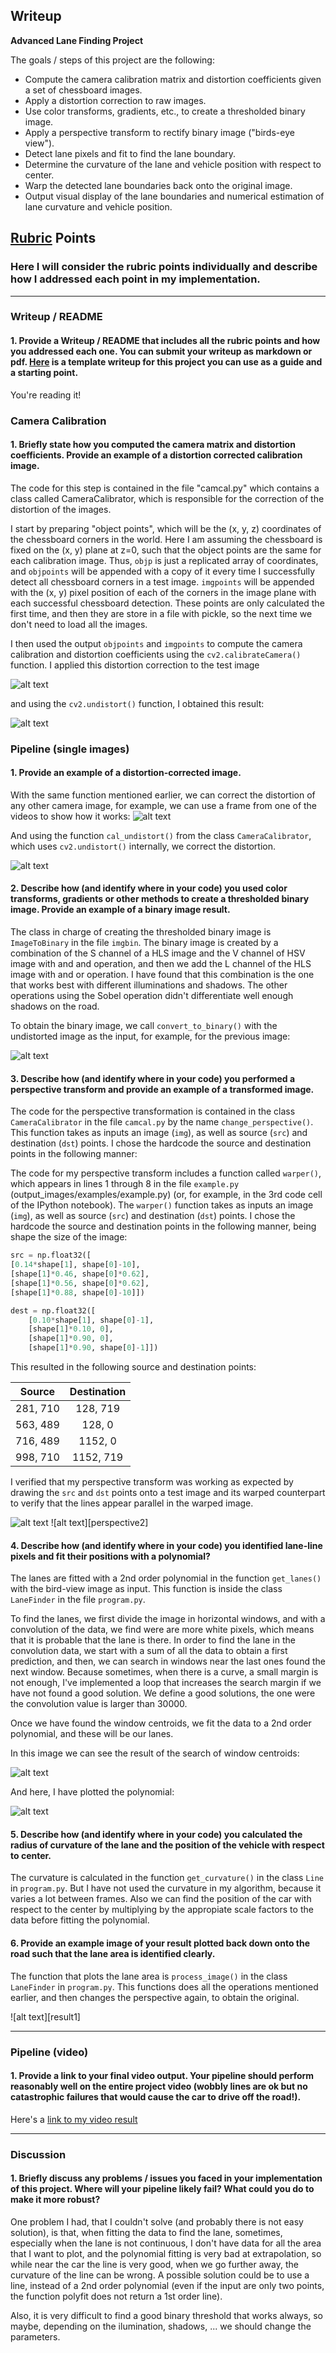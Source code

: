 ## Writeup 

**Advanced Lane Finding Project**

The goals / steps of this project are the following:

* Compute the camera calibration matrix and distortion coefficients given a set of chessboard images.
* Apply a distortion correction to raw images.
* Use color transforms, gradients, etc., to create a thresholded binary image.
* Apply a perspective transform to rectify binary image ("birds-eye view").
* Detect lane pixels and fit to find the lane boundary.
* Determine the curvature of the lane and vehicle position with respect to center.
* Warp the detected lane boundaries back onto the original image.
* Output visual display of the lane boundaries and numerical estimation of lane curvature and vehicle position.

[//]: # (Image References)

[board_dist]: ./examples/cal1.jpg "Distorted"
[board_undist]: ./examples/cal1_undist.jpg "Undistorted"
[road_dist]: ./examples/test1.jpg "Road Distorted"
[road_undist]: ./examples/test1_undist.jpg "Road Undistorted"
[road_bin]: ./examples/test1_bin.jpg "Road Binary"
[perspective1]: ./examples/test1_bin_trans1.jpg "Road Binary Lines"
[perspective1]: ./examples/test1_bin_trans2.jpg "Road Binary Bird-View"
[road_rect]: ./examples/test1_bin_rect.jpg "Road Binary Centroids"
[road_pol]: ./examples/test1_bin_pol.jpg "Road Binary Polynomial Lines"
[road_result]: ./examples/test1_result.jpg "Road Result"

[image2]: ./test_images/test1.jpg "Road Transformed"
[image3]: ./examples/binary_combo_example.jpg "Binary Example"
[image4]: ./examples/warped_straight_lines.jpg "Warp Example"
[image5]: ./examples/color_fit_lines.jpg "Fit Visual"
[image6]: ./examples/example_output.jpg "Output"
[video1]: ./project_video.mp4 "Video"

## [Rubric](https://review.udacity.com/#!/rubrics/571/view) Points

### Here I will consider the rubric points individually and describe how I addressed each point in my implementation.  

---

### Writeup / README

#### 1. Provide a Writeup / README that includes all the rubric points and how you addressed each one.  You can submit your writeup as markdown or pdf.  [Here](https://github.com/udacity/CarND-Advanced-Lane-Lines/blob/master/writeup_template.md) is a template writeup for this project you can use as a guide and a starting point.  

You're reading it!

### Camera Calibration

#### 1. Briefly state how you computed the camera matrix and distortion coefficients. Provide an example of a distortion corrected calibration image.

The code for this step is contained in the file "camcal.py" which contains a class called CameraCalibrator, which is responsible for the correction of the distortion of the images.

I start by preparing "object points", which will be the (x, y, z) coordinates of the chessboard corners in the world. Here I am assuming the chessboard is fixed on the (x, y) plane at z=0, such that the object points are the same for each calibration image.  Thus, `objp` is just a replicated array of coordinates, and `objpoints` will be appended with a copy of it every time I successfully detect all chessboard corners in a test image.  `imgpoints` will be appended with the (x, y) pixel position of each of the corners in the image plane with each successful chessboard detection. These points are only calculated the first time, and then they are store in a file with pickle, so the next time we don't need to load all the images.

I then used the output `objpoints` and `imgpoints` to compute the camera calibration and distortion coefficients using the `cv2.calibrateCamera()` function.  I applied this distortion correction to the test image

![alt text][board_dist]

and using the `cv2.undistort()` function, I obtained this result: 

![alt text][board_undist]

### Pipeline (single images)

#### 1. Provide an example of a distortion-corrected image.

With the same function mentioned earlier, we can correct the distortion of any other camera image, for example, we can use a frame from one of the videos to show how it works:
![alt text][road_dist]

And using the function `cal_undistort()` from the class `CameraCalibrator`, which uses `cv2.undistort()` internally, we correct the distortion.

![alt text][road_undist]

#### 2. Describe how (and identify where in your code) you used color transforms, gradients or other methods to create a thresholded binary image.  Provide an example of a binary image result.

The class in charge of creating the thresholded binary image is `ImageToBinary` in the file `imgbin`. The binary image is created by a combination of the S channel of a HLS image and the V channel of HSV image with and and operation, and then we add the L channel of the HLS image with and or operation. I have found that this combination is the one that works best with different illuminations and shadows. The other operations using the Sobel operation didn't differentiate well enough shadows on the road.

To obtain the binary image, we call `convert_to_binary()` with the undistorted image as the input, for example, for the previous image:

![alt text][road_bin]

#### 3. Describe how (and identify where in your code) you performed a perspective transform and provide an example of a transformed image.

The code for the perspective transformation is contained in the class `CameraCalibrator` in the file `camcal.py` by the name `change_perspective()`. This function takes as inputs an image (`img`), as well as source (`src`) and destination (`dst`) points. I chose the hardcode the source and destination points in the following manner:

The code for my perspective transform includes a function called `warper()`, which appears in lines 1 through 8 in the file `example.py` (output_images/examples/example.py) (or, for example, in the 3rd code cell of the IPython notebook).  The `warper()` function takes as inputs an image (`img`), as well as source (`src`) and destination (`dst`) points.  I chose the hardcode the source and destination points in the following manner, being shape the size of the image:

```python
src = np.float32([
[0.14*shape[1], shape[0]-10],
[shape[1]*0.46, shape[0]*0.62],
[shape[1]*0.56, shape[0]*0.62],
[shape[1]*0.88, shape[0]-10]])

dest = np.float32([
	[0.10*shape[1], shape[0]-1],
	[shape[1]*0.10, 0],
	[shape[1]*0.90, 0],
	[shape[1]*0.90, shape[0]-1]])
```

This resulted in the following source and destination points:

| Source        | Destination   | 
|:-------------:|:-------------:| 
| 281, 710      | 128, 719      | 
| 563, 489      | 128, 0      	|
| 716, 489     	| 1152, 0      	|
| 998, 710      | 1152, 719     |

I verified that my perspective transform was working as expected by drawing the `src` and `dst` points onto a test image and its warped counterpart to verify that the lines appear parallel in the warped image.

![alt text][perspective1]
![alt text][perspective2]

#### 4. Describe how (and identify where in your code) you identified lane-line pixels and fit their positions with a polynomial?

The lanes are fitted with a 2nd order polynomial in the function `get_lanes()` with the bird-view image as input. This function is inside the class `LaneFinder` in the file `program.py`.

To find the lanes, we first divide the image in horizontal windows, and with a convolution of the data, we find were are more white pixels, which means that it is probable that the lane is there. In order to find the lane in the convolution data, we start with a sum of all the data to obtain a first prediction, and then, we can search in windows near the last ones found the next window. Because sometimes, when there is a curve, a small margin is not enough, I've implemented a loop that increases the search margin if we have not found a good solution. We define a good solutions, the one were the convolution value is larger than 30000.

Once we have found the window centroids, we fit the data to a 2nd order polynomial, and these will be our lanes.

In this image we can see the result of the search of window centroids:

![alt text][road_rect]

And here, I have plotted the polynomial:

![alt text][road_pol]

#### 5. Describe how (and identify where in your code) you calculated the radius of curvature of the lane and the position of the vehicle with respect to center.

The curvature is calculated in the function `get_curvature()` in the class `Line` in `program.py`. But I have not used the curvature in my algorithm, because it varies a lot between frames. Also we can find the position of the car with respect to the center by multiplying by the appropiate scale factors to the data before fitting the polynomial.

#### 6. Provide an example image of your result plotted back down onto the road such that the lane area is identified clearly.

The function that plots the lane area is `process_image()` in the class `LaneFinder` in `program.py`. This functions does all the operations mentioned earlier, and then changes the perspective again, to obtain the original.

![alt text][result1]

---

### Pipeline (video)

#### 1. Provide a link to your final video output.  Your pipeline should perform reasonably well on the entire project video (wobbly lines are ok but no catastrophic failures that would cause the car to drive off the road!).

Here's a [link to my video result](./examples/project_video.mp4)

---

### Discussion

#### 1. Briefly discuss any problems / issues you faced in your implementation of this project.  Where will your pipeline likely fail?  What could you do to make it more robust?

One problem I had, that I couldn't solve (and probably there is not easy solution), is that, when fitting the data to find the lane, sometimes, especially when the lane is not continuous, I don't have data for all the area that I want to plot, and the polynomial fitting is very bad at extrapolation, so while near the car the line is very good, when we go further away, the curvature of the line can be wrong. A possible solution could be to use a line, instead of a 2nd order polynomial (even if the input are only two points, the function polyfit does not return a 1st order line).

Also, it is very difficult to find a good binary threshold that works always, so maybe, depending on the ilumination, shadows, ... we should change the parameters.

